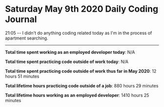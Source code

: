 # Saturday May 9th 2020 Daily Coding Journal

21:05 -- I didn't do anything coding related today as I'm in the process of apartment searching.
___
**Total time spent working as an employed developer today**: N/A

**Total time spent practicing code outside of work today**: N/A

**Total time spent practicing code outside of work thus far in May 2020**: 12 hours 51 minutes

**Total lifetime hours practicing code outside of a job**: 880 hours 29 minutes

**Total lifetime hours working as an employed developer**: 1410 hours 25 minutes
